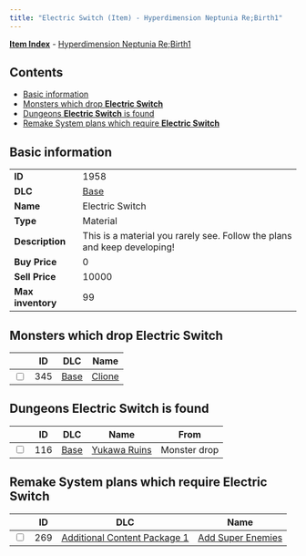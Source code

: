 ```yaml
---
title: "Electric Switch (Item) - Hyperdimension Neptunia Re;Birth1"
---
```


[**Item Index**](/neptunia/rb1/item/index.html) - [Hyperdimension Neptunia Re;Birth1](/neptunia/rb1)

## Contents

- [Basic information](#basic-information)
- [Monsters which drop **Electric Switch**](#monsters-which-drop-electric-switch)
- [Dungeons **Electric Switch** is found](#dungeons-electric-switch-is-found)
- [Remake System plans which require **Electric Switch**](#remake-system-plans-which-require-electric-switch)

## Basic information

|   |   |
| -- | -- |
| **ID** | 1958 |
| **DLC** | [Base](/neptunia/rb1/dlc/1-base.html) |
| **Name** | Electric Switch |
| **Type** | Material |
| **Description** | This is a material you rarely see. Follow the plans and keep developing! |
| **Buy Price** | 0 |
| **Sell Price** | 10000 |
| **Max inventory** | 99 |


## Monsters which drop **Electric Switch**

|    | ID | DLC | Name |
| -- | -- | --- | ---- |
| <input type="checkbox" id="rb1-monster-1-345" class="trackbox" /> | 345 | [Base](/neptunia/rb1/dlc/1-base.html) | [Clione](/neptunia/rb1/monster/1-345-clione.html) |


## Dungeons **Electric Switch** is found

|    | ID | DLC | Name | From |
| -- | -- | --- | ---- | ---- |
| <input type="checkbox" id="rb1-dungeon-1-116" class="trackbox" /> | 116 | [Base](/neptunia/rb1/dlc/1-base.html) | [Yukawa Ruins](/neptunia/rb1/dungeon/1-116-yukawa-ruins.html) | Monster drop |


## Remake System plans which require **Electric Switch**

|    | ID | DLC | Name |
| -- | -- | --- | ---- |
| <input type="checkbox" id="rb1-quest-10-269" class="trackbox" /> | 269 | [Additional Content Package 1](/neptunia/rb1/dlc/10-pack1.html) | [Add Super Enemies](/neptunia/rb1/quest/10-269-add-super-enemies.html) |
